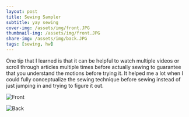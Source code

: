 ```yaml
---
layout: post
title: Sewing Sampler
subtitle: yay sewing
cover-img: /assets/img/front.JPG
thumbnail-img: /assets/img/front.JPG
share-img: /assets/img/back.JPG
tags: [sewing, hw]
---
```

One tip that I learned is that it can be helpful to watch multiple videos or scroll through articles multiple times before actually sewing to guarantee that you understand the motions before trying it. It helped me a lot when I could fully conceptualize the sewing technique before sewing instead of just jumping in and trying to figure it out.




![Front](/assets/img/front.png "Front")

![Back](/assets/img/back.png "Back")




